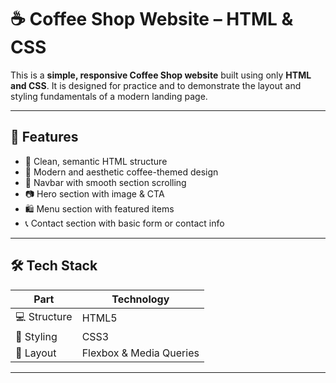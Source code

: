 # ☕ Coffee Shop Website – HTML & CSS

This is a **simple, responsive Coffee Shop website** built using only **HTML and CSS**. It is designed for practice and to demonstrate the layout and styling fundamentals of a modern landing page.


---

## 🌟 Features

- 📄 Clean, semantic HTML structure
- 🎨 Modern and aesthetic coffee-themed design
- 🧭 Navbar with smooth section scrolling
- 📷 Hero section with image & CTA
- 🛍️ Menu section with featured items
- 📞 Contact section with basic form or contact info

---

## 🛠️ Tech Stack

| Part        | Technology |
|-------------|------------|
| 💻 Structure | HTML5      |
| 🎨 Styling   | CSS3       |
| 📐 Layout    | Flexbox & Media Queries |

---
